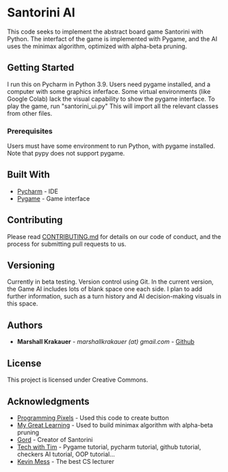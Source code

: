 # Santorini AI

This code seeks to implement the abstract board game Santorini with Python. The interfact of the game is implemented with Pygame, and the AI uses the minimax algorithm, optimized with alpha-beta pruning.

## Getting Started

I run this on Pycharm in Python 3.9. Users need pygame installed, and a computer with some graphics inferface. Some virtual environments (like Google Colab) lack the visual capability to show the pygame interface.
To play the game, run "santorini_ui.py" This will import all the relevant classes from other files.

### Prerequisites

Users must have some environment to run Python, with pygame installed. Note that pypy does not support pygame.

## Built With

* [Pycharm](https://www.jetbrains.com/pycharm/) - IDE
* [Pygame](https://www.pygame.org/news) - Game interface

## Contributing

Please read [CONTRIBUTING.md](https://gist.github.com/PurpleBooth/b24679402957c63ec426) for details on our code of conduct, and the process for submitting pull requests to us.

## Versioning

Currently in beta testing. Version control using Git.
In the current version, the Game AI includes lots of blank space one each side. I plan to add further information, such as a turn history and AI decision-making visuals
in this space.


## Authors

* **Marshall Krakauer** - *marshallkrakauer (at) gmail.com* - [Github](https://github.com/MarshallKrakauer)


## License

This project is licensed under Creative Commons.

## Acknowledgments

* [Programming Pixels](https://programmingpixels.com/handling-a-title-screen-game-flow-and-buttons-in-pygame.html) - Used this code to create button
* [My Great Learning](https://www.mygreatlearning.com/blog/alpha-beta-pruning-in-ai/) - Used to build minimax algorithm with alpha-beta pruning
* [Gord](https://boardgamegeek.com/boardgamedesigner/3302/gord) - Creator of Santorini
* [Tech with Tim](https://www.youtube.com/channel/UC4JX40jDee_tINbkjycV4Sg) - Pygame tutorial, pycharm tutorial, github tutorial, checkers AI tutorial, OOP tutorial...
* [Kevin Mess](https://www.csn.edu/directory/kevin-mess) - The best CS lecturer
